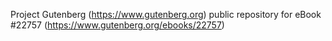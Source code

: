 Project Gutenberg (https://www.gutenberg.org) public repository for eBook #22757 (https://www.gutenberg.org/ebooks/22757)
